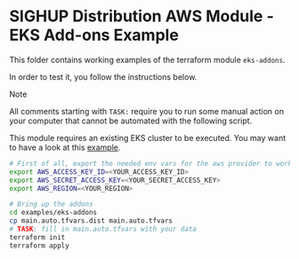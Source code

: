 # SIGHUP Distribution AWS Module - EKS Add-ons Example

This folder contains working examples of the terraform module `eks-addons`.

In order to test it, you follow the instructions below.

> [!NOTE]
> All comments starting with `TASK:` require you to run some manual action on your computer
that cannot be automated with the following script.

This module requires an existing EKS cluster to be executed.
You may want to have a look at this [example](https://github.com/sighupio/fury-eks-installer/blob/main/examples/README.md).

```bash
# First of all, export the needed env vars for the aws provider to work
export AWS_ACCESS_KEY_ID=<YOUR_ACCESS_KEY_ID>
export AWS_SECRET_ACCESS_KEY=<YOUR_SECRET_ACCESS_KEY>
export AWS_REGION=<YOUR_REGION>

# Bring up the addons
cd examples/eks-addons
cp main.auto.tfvars.dist main.auto.tfvars
# TASK: fill in main.auto.tfvars with your data
terraform init
terraform apply
```
